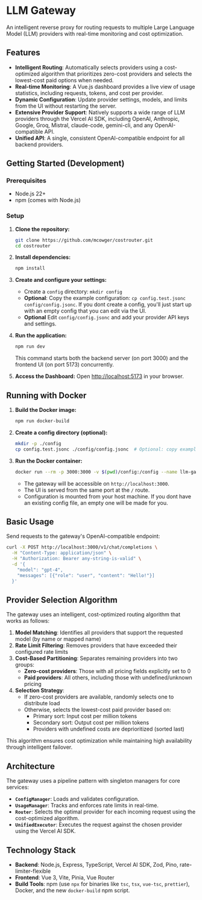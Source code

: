 # LLM Gateway

An intelligent reverse proxy for routing requests to multiple Large Language Model (LLM) providers with real-time monitoring and cost optimization.

## Features

*   **Intelligent Routing**: Automatically selects providers using a cost-optimized algorithm that prioritizes zero-cost providers and selects the lowest-cost paid options when needed.
*   **Real-time Monitoring**: A Vue.js dashboard provides a live view of usage statistics, including requests, tokens, and cost per provider.
*   **Dynamic Configuration**: Update provider settings, models, and limits from the UI without restarting the server.
*   **Extensive Provider Support**: Natively supports a wide range of LLM providers through the Vercel AI SDK, including OpenAI, Anthropic, Google, Groq, Mistral, claude-code, gemini-cli, and any OpenAI-compatible API.
*   **Unified API**: A single, consistent OpenAI-compatible endpoint for all backend providers.

## Getting Started (Development)

### Prerequisites

*   Node.js 22+
*   npm (comes with Node.js)

### Setup

1.  **Clone the repository:**
    ```bash
    git clone https://github.com/mcowger/costrouter.git
    cd costrouter
    ```

2.  **Install dependencies:**
    ```bash
    npm install
    ```

3.  **Create and configure your settings:**
    *   Create a `config` directory: `mkdir config`
    *   **Optional**: Copy the example configuration: `cp config.test.jsonc config/config.jsonc`.  If you dont create a config, you'll just start up with an empty config that you can edit via the UI.
    *   **Optional** Edit `config/config.jsonc` and add your provider API keys and settings.  

4.  **Run the application:**
    ```bash
    npm run dev
    ```
    This command starts both the backend server (on port 3000) and the frontend UI (on port 5173) concurrently.

5.  **Access the Dashboard:**
    Open [http://localhost:5173](http://localhost:5173) in your browser.

## Running with Docker

1.  **Build the Docker image:**
    ```bash
    npm run docker-build
    ```

2.  **Create a config directory (optional):**
    ```bash
    mkdir -p ./config
    cp config.test.jsonc ./config/config.jsonc  # Optional: copy example config
    ```

3.  **Run the Docker container:**
    ```bash
    docker run --rm -p 3000:3000 -v $(pwd)/config:/config --name llm-gateway-container llm-gateway
    ```
    *   The gateway will be accessible on `http://localhost:3000`.
    *   The UI is served from the same port at the `/` route.
    *   Configuration is mounted from your host machine. If you dont have an existing config file, an empty one will be made for you.

## Basic Usage

Send requests to the gateway's OpenAI-compatible endpoint:

```bash
curl -X POST http://localhost:3000/v1/chat/completions \
  -H "Content-Type: application/json" \
  -H "Authorization: Bearer any-string-is-valid" \
  -d '{
    "model": "gpt-4",
    "messages": [{"role": "user", "content": "Hello!"}]
  }'
```

## Provider Selection Algorithm

The gateway uses an intelligent, cost-optimized routing algorithm that works as follows:

1. **Model Matching**: Identifies all providers that support the requested model (by name or mapped name)
2. **Rate Limit Filtering**: Removes providers that have exceeded their configured rate limits
3. **Cost-Based Partitioning**: Separates remaining providers into two groups:
   - **Zero-cost providers**: Those with all pricing fields explicitly set to 0
   - **Paid providers**: All others, including those with undefined/unknown pricing
4. **Selection Strategy**:
   - If zero-cost providers are available, randomly selects one to distribute load
   - Otherwise, selects the lowest-cost paid provider based on:
     - Primary sort: Input cost per million tokens
     - Secondary sort: Output cost per million tokens
     - Providers with undefined costs are deprioritized (sorted last)

This algorithm ensures cost optimization while maintaining high availability through intelligent failover.

## Architecture

The gateway uses a pipeline pattern with singleton managers for core services:
*   **`ConfigManager`**: Loads and validates configuration.
*   **`UsageManager`**: Tracks and enforces rate limits in real-time.
*   **`Router`**: Selects the optimal provider for each incoming request using the cost-optimized algorithm.
*   **`UnifiedExecutor`**: Executes the request against the chosen provider using the Vercel AI SDK.

## Technology Stack

*   **Backend**: Node.js, Express, TypeScript, Vercel AI SDK, Zod, Pino, rate-limiter-flexible
*   **Frontend**: Vue 3, Vite, Pinia, Vue Router
*   **Build Tools**: npm (use `npx` for binaries like `tsc`, `tsx`, `vue-tsc`, `prettier`), Docker, and the new `docker-build` npm script.